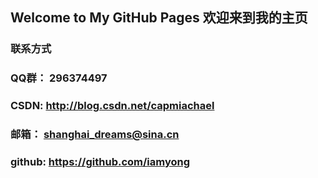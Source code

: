 ## Welcome to My GitHub Pages  欢迎来到我的主页



### 联系方式

### QQ群：     296374497
### CSDN:      http://blog.csdn.net/capmiachael
### 邮箱：     shanghai_dreams@sina.cn
### github:    https://github.com/iamyong
